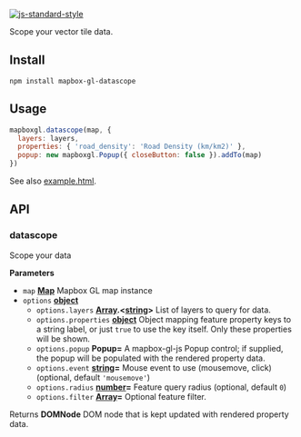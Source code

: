 [![js-standard-style](https://cdn.rawgit.com/feross/standard/master/badge.svg)](https://github.com/feross/standard)

Scope your vector tile data.

## Install

    npm install mapbox-gl-datascope

## Usage

```js
mapboxgl.datascope(map, {
  layers: layers,
  properties: { 'road_density': 'Road Density (km/km2)' },
  popup: new mapboxgl.Popup({ closeButton: false }).addTo(map)
})
```

See also [example.html](https://anandthakker.github.com/mapbox-gl-datadriven/example.html).

## API

### datascope

Scope your data

**Parameters**

-   `map` **[Map](https://developer.mozilla.org/en-US/docs/Web/JavaScript/Reference/Global_Objects/Map)** Mapbox GL map instance
-   `options` **[object](https://developer.mozilla.org/en-US/docs/Web/JavaScript/Reference/Global_Objects/Object)** 
    -   `options.layers` **[Array](https://developer.mozilla.org/en-US/docs/Web/JavaScript/Reference/Global_Objects/Array).&lt;[string](https://developer.mozilla.org/en-US/docs/Web/JavaScript/Reference/Global_Objects/String)>** List of layers to query for data.
    -   `options.properties` **[object](https://developer.mozilla.org/en-US/docs/Web/JavaScript/Reference/Global_Objects/Object)** Object mapping feature property keys to a string label, or just `true` to use the key itself.  Only these properties will be shown.
    -   `options.popup` **Popup=** A mapbox-gl-js Popup control; if supplied, the popup will be populated with the rendered property data.
    -   `options.event` **[string](https://developer.mozilla.org/en-US/docs/Web/JavaScript/Reference/Global_Objects/String)=** Mouse event to use (mousemove, click) (optional, default `'mousemove'`)
    -   `options.radius` **[number](https://developer.mozilla.org/en-US/docs/Web/JavaScript/Reference/Global_Objects/Number)=** Feature query radius (optional, default `0`)
    -   `options.filter` **[Array](https://developer.mozilla.org/en-US/docs/Web/JavaScript/Reference/Global_Objects/Array)=** Optional feature filter.

Returns **DOMNode** DOM node that is kept updated with rendered property data.
